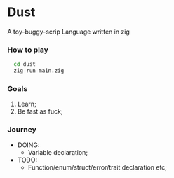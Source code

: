 # Dust
A toy-buggy-scrip Language written in zig

### How to play
```bash
  cd dust
  zig run main.zig
```

### Goals
1. Learn;
2. Be fast as fuck;

### Journey
- DOING:
  * Variable declaration;
- TODO:
  * Function/enum/struct/error/trait declaration etc;
